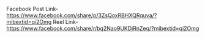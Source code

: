 Facebook
Post Link- https://www.facebook.com/share/p/3ZsQoxRBHXQRquva/?mibextid=qi2Omg
Reel Link- https://www.facebook.com/share/r/bq2Nao9UKDjRnZeq/?mibextid=qi2Omg
